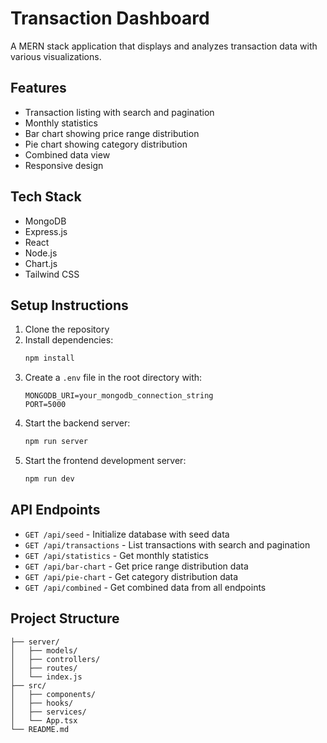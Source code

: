# Transaction Dashboard

A MERN stack application that displays and analyzes transaction data with various visualizations.

## Features

- Transaction listing with search and pagination
- Monthly statistics
- Bar chart showing price range distribution
- Pie chart showing category distribution
- Combined data view
- Responsive design

## Tech Stack

- MongoDB
- Express.js
- React
- Node.js
- Chart.js
- Tailwind CSS

## Setup Instructions

1. Clone the repository
2. Install dependencies:
   ```bash
   npm install
   ```
3. Create a `.env` file in the root directory with:
   ```
   MONGODB_URI=your_mongodb_connection_string
   PORT=5000
   ```
4. Start the backend server:
   ```bash
   npm run server
   ```
5. Start the frontend development server:
   ```bash
   npm run dev
   ```

## API Endpoints

- `GET /api/seed` - Initialize database with seed data
- `GET /api/transactions` - List transactions with search and pagination
- `GET /api/statistics` - Get monthly statistics
- `GET /api/bar-chart` - Get price range distribution data
- `GET /api/pie-chart` - Get category distribution data
- `GET /api/combined` - Get combined data from all endpoints

## Project Structure

```
├── server/
│   ├── models/
│   ├── controllers/
│   ├── routes/
│   └── index.js
├── src/
│   ├── components/
│   ├── hooks/
│   ├── services/
│   └── App.tsx
└── README.md
```